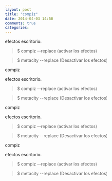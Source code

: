 ```yaml
---
layout: post
title: "compiz"
date: 2014-04-03 14:50
comments: true
categories: 
---
```

efectos escritorio.

>$ compiz --replace (activar los efectos) 

>$ metacity --replace (Desactivar los efectos)

compiz

efectos escritorio.

>$ compiz --replace (activar los efectos) 

>$ metacity --replace (Desactivar los efectos)

compiz

efectos escritorio.

>$ compiz --replace (activar los efectos) 

>$ metacity --replace (Desactivar los efectos)

compiz

efectos escritorio.

>$ compiz --replace (activar los efectos) 

>$ metacity --replace (Desactivar los efectos)

